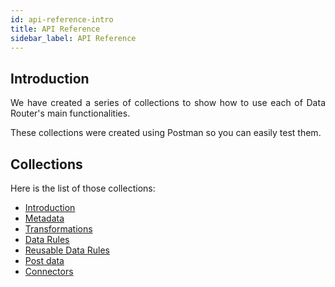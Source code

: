 ```yaml
---
id: api-reference-intro
title: API Reference
sidebar_label: API Reference
---
```

<div style="text-align: justify">

## Introduction
We have created a series of collections to show how to use each of Data Router's main functionalities.

These collections were created using Postman so you can easily test them.

## Collections
Here is the list of those collections:

<ul>
  <li><a href="https://documenter.getpostman.com/view/6666071/S1a4Wm6A" target="blank">Introduction</li>
  <li><a href="https://documenter.getpostman.com/view/6666071/S1a4Wm6C" target="blank">Metadata</li>
  <li><a href="https://documenter.getpostman.com/view/6666071/S1a4WmAc" target="blank">Transformations</li>
  <li><a href="https://documenter.getpostman.com/view/6666071/S1a4Wm68" target="blank">Data Rules</li>
  <li><a href="https://documenter.getpostman.com/view/6666071/S1a4Wm6E" target="blank">Reusable Data Rules</li>
  <li><a href="https://documenter.getpostman.com/view/6666071/S1a4Wm6D" target="blank">Post data</li>
  <li><a href="https://documenter.getpostman.com/view/6666071/S1a4Wm1o" target="blank">Connectors</li>
</ul>

</div>